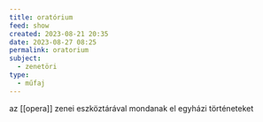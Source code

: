 ```yaml
---
title: oratórium
feed: show
created: 2023-08-21 20:35
date: 2023-08-27 08:25
permalink: oratorium
subject:
  - zenetöri
type:
  - műfaj
---
```


az [[opera]] zenei eszköztárával mondanak el egyházi történeteket